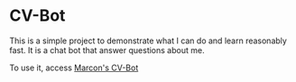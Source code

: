 # CV-Bot

This is a simple project to demonstrate what I can do and learn reasonably fast. It is a chat bot that answer questions about me.

To use it, access [Marcon's CV-Bot](https://guilhermemarcon.github.io/CV-Bot/)
